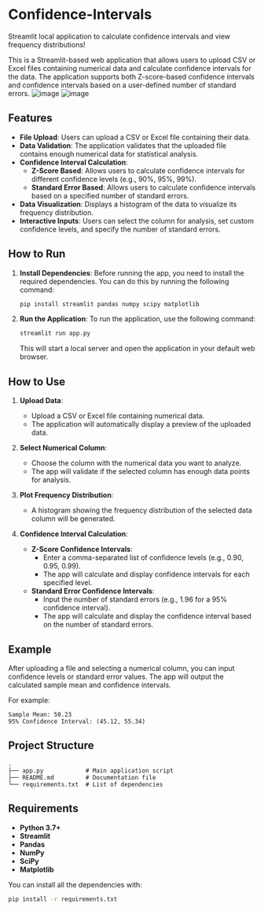 # Confidence-Intervals
Streamlit local application to calculate confidence intervals and view frequency distributions!

This is a Streamlit-based web application that allows users to upload CSV or Excel files containing numerical data and calculate confidence intervals for the data. The application supports both Z-score-based confidence intervals and confidence intervals based on a user-defined number of standard errors.
![image](https://github.com/user-attachments/assets/cbf1505d-f222-4470-a258-cdffb8490d8b) ![image](https://github.com/user-attachments/assets/a30327a1-b194-4d99-9cdd-f26240e9025b)



## Features

- **File Upload**: Users can upload a CSV or Excel file containing their data.
- **Data Validation**: The application validates that the uploaded file contains enough numerical data for statistical analysis.
- **Confidence Interval Calculation**:
  - **Z-Score Based**: Allows users to calculate confidence intervals for different confidence levels (e.g., 90%, 95%, 99%).
  - **Standard Error Based**: Allows users to calculate confidence intervals based on a specified number of standard errors.
- **Data Visualization**: Displays a histogram of the data to visualize its frequency distribution.
- **Interactive Inputs**: Users can select the column for analysis, set custom confidence levels, and specify the number of standard errors.

## How to Run

1. **Install Dependencies**:
   Before running the app, you need to install the required dependencies. You can do this by running the following command:

   ```bash
   pip install streamlit pandas numpy scipy matplotlib
   ```

2. **Run the Application**:
   To run the application, use the following command:

   ```bash
   streamlit run app.py
   ```

   This will start a local server and open the application in your default web browser.

## How to Use

1. **Upload Data**:
   - Upload a CSV or Excel file containing numerical data.
   - The application will automatically display a preview of the uploaded data.

2. **Select Numerical Column**:
   - Choose the column with the numerical data you want to analyze.
   - The app will validate if the selected column has enough data points for analysis.

3. **Plot Frequency Distribution**:
   - A histogram showing the frequency distribution of the selected data column will be generated.

4. **Confidence Interval Calculation**:
   - **Z-Score Confidence Intervals**:
     - Enter a comma-separated list of confidence levels (e.g., 0.90, 0.95, 0.99).
     - The app will calculate and display confidence intervals for each specified level.
   - **Standard Error Confidence Intervals**:
     - Input the number of standard errors (e.g., 1.96 for a 95% confidence interval).
     - The app will calculate and display the confidence interval based on the number of standard errors.

## Example

After uploading a file and selecting a numerical column, you can input confidence levels or standard error values. The app will output the calculated sample mean and confidence intervals.

For example:

```
Sample Mean: 50.23
95% Confidence Interval: (45.12, 55.34)
```

## Project Structure

```plaintext
.
├── app.py            # Main application script
├── README.md         # Documentation file
└── requirements.txt  # List of dependencies
```

## Requirements

- **Python 3.7+**
- **Streamlit**
- **Pandas**
- **NumPy**
- **SciPy**
- **Matplotlib**

You can install all the dependencies with:

```bash
pip install -r requirements.txt
```
